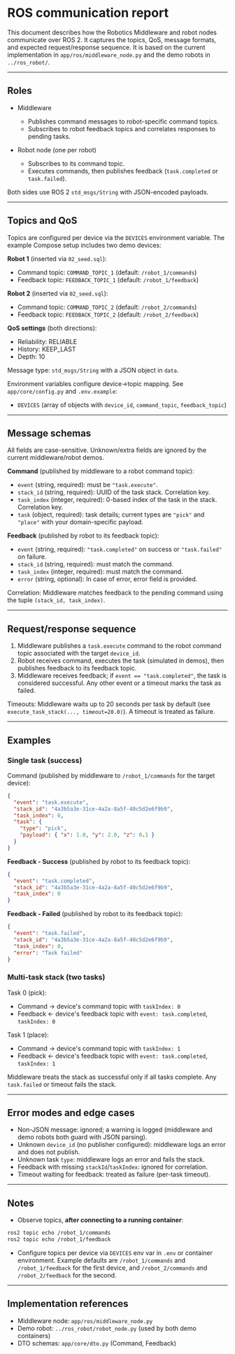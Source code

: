 # ROS communication report

This document describes how the Robotics Middleware and robot nodes communicate over ROS 2. It captures the topics, QoS, message formats, and expected request/response sequence. It is based on the current implementation in `app/ros/middleware_node.py` and the demo robots in `../ros_robot/`.

---

## Roles

- Middleware
  - Publishes command messages to robot-specific command topics.
  - Subscribes to robot feedback topics and correlates responses to pending tasks.

- Robot node (one per robot)
  - Subscribes to its command topic.
  - Executes commands, then publishes feedback (`task.completed` or `task.failed`).

Both sides use ROS 2 `std_msgs/String` with JSON-encoded payloads.

---

## Topics and QoS

Topics are configured per device via the `DEVICES` environment variable. The example Compose setup includes two demo devices:

**Robot 1** (inserted via `02_seed.sql`):

- Command topic: `COMMAND_TOPIC_1` (default: `/robot_1/commands`)
- Feedback topic: `FEEDBACK_TOPIC_1` (default: `/robot_1/feedback`)

**Robot 2** (inserted via `02_seed.sql`):

- Command topic: `COMMAND_TOPIC_2` (default: `/robot_2/commands`)
- Feedback topic: `FEEDBACK_TOPIC_2` (default: `/robot_2/feedback`)

**QoS settings** (both directions):

- Reliability: RELIABLE
- History: KEEP_LAST
- Depth: 10

Message type: `std_msgs/String` with a JSON object in `data`.

Environment variables configure device->topic mapping. See `app/core/config.py` and `.env.example`:

- `DEVICES` (array of objects with `device_id`, `command_topic`, `feedback_topic`)

---

## Message schemas

All fields are case-sensitive. Unknown/extra fields are ignored by the current middleware/robot demos.

**Command** (published by middleware to a robot command topic):

- `event` (string, required): must be `"task.execute"`.
- `stack_id` (string, required): UUID of the task stack. Correlation key.
- `task_index` (integer, required): 0-based index of the task in the stack. Correlation key.
- `task` (object, required): task details; current types are `"pick"` and `"place"` with your domain-specific payload.

**Feedback** (published by robot to its feedback topic):

- `event` (string, required): `"task.completed"` on success or `"task.failed"` on failure.
- `stack_id` (string, required): must match the command.
- `task_index` (integer, required): must match the command.
- `error` (string, optional): In case of error, error field is provided.

Correlation: Middleware matches feedback to the pending command using the tuple `(stack_id, task_index)`.

---

## Request/response sequence

1. Middleware publishes a `task.execute` command to the robot command topic associated with the target `device_id`.
2. Robot receives command, executes the task (simulated in demos), then publishes feedback to its feedback topic.
3. Middleware receives feedback; if `event == "task.completed"`, the task is considered successful. Any other event or a timeout marks the task as failed.

Timeouts: Middleware waits up to 20 seconds per task by default (see `execute_task_stack(..., timeout=20.0)`). A timeout is treated as failure.

---

## Examples

### Single task (success)

Command (published by middleware to `/robot_1/commands` for the target device):

```json
{
  "event": "task.execute",
  "stack_id": "4a3b5a3e-31ce-4a2a-8a5f-40c5d2e6f9b9",
  "task_index": 0,
  "task": {
    "type": "pick",
    "payload": { "x": 1.0, "y": 2.0, "z": 0.1 }
  }
}
```

**Feedback - Success** (published by robot to its feedback topic):

```json
{
  "event": "task.completed",
  "stack_id": "4a3b5a3e-31ce-4a2a-8a5f-40c5d2e6f9b9",
  "task_index": 0
}
```

**Feedback - Failed** (published by robot to its feedback topic):

```json
{
  "event": "task.failed",
  "stack_id": "4a3b5a3e-31ce-4a2a-8a5f-40c5d2e6f9b9",
  "task_index": 0,
  "error": "Task failed"
}
```

### Multi-task stack (two tasks)

Task 0 (pick):

- Command -> device's command topic with `taskIndex: 0`
- Feedback <- device's feedback topic with `event: task.completed`, `taskIndex: 0`

Task 1 (place):

- Command -> device's command topic with `taskIndex: 1`
- Feedback <- device's feedback topic with `event: task.completed`, `taskIndex: 1`

Middleware treats the stack as successful only if all tasks complete. Any `task.failed` or timeout fails the stack.

---

## Error modes and edge cases

- Non-JSON message: ignored; a warning is logged (middleware and demo robots both guard with JSON parsing).
- Unknown `device_id` (no publisher configured): middleware logs an error and does not publish.
- Unknown task `type`: middleware logs an error and fails the stack.
- Feedback with missing `stackId`/`taskIndex`: ignored for correlation.
- Timeout waiting for feedback: treated as failure (per-task timeout).

---

## Notes

- Observe topics, **after connecting to a running container**:

```zsh
ros2 topic echo /robot_1/commands
ros2 topic echo /robot_1/feedback
```

- Configure topics per device via `DEVICES` env var in `.env` or container environment. Example defaults are `/robot_1/commands` and `/robot_1/feedback` for the first device, and `/robot_2/commands` and `/robot_2/feedback` for the second.

---

## Implementation references

- Middleware node: `app/ros/middleware_node.py`
- Demo robot: `../ros_robot/robot_node.py` (used by both demo containers)
- DTO schemas: `app/core/dto.py` (Command, Feedback)
